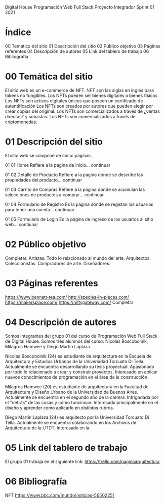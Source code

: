 Digital House
Programación Web Full Stack
Proyecto Integrador
Sprint 01
2021


# Índice
00 Temática del sitio
01 Descripción del sitio
02 Público objetivo
03 Páginas referentes
04 Descripción de autores
05 Link del tablero de trabajo
06 Bibliografía


# 00 Temática del sitio
El sitio web es un e-commerce de NFT. 
NFT son las siglas  en inglés para tokens no fungibles.
Los NFTs pueden ser bienes digitales o bienes físicos.
Los NFTs son activos digitales únicos que poseen un certificado de autentificación 
Los NFTs son creados por autores que pueden elegir por crear copias del original.
Los NFTs son comercializados a través de ¿ventas directas? y subastas.
Los NFTs son comercializados a través de criptomonedas.


# 01 Descripción del sitio
El sitio web se compone de cinco páginas.

01 01 Home
Refiere a la página de inicio... continuar

01 02 Detalle de Producto
Refiere a la pagina dónde se describe las propiedades del producto... continuar

01 03 Carrito de Compras
Refiere a la página dónde se acumulan las selecciones de productos a comprar... continuar

01 04 Formulario de Registro
Es la página dónde se registan los usuarios para tener una cuenta... continuar

01 05 Formulario de Login
Es la página de ingreso de los usuarios al sitio web... contiunar

# 02 Público objetivo
Completar. Artistas. Todo lo relacionado al mundo del arte. Arquitectos. Coleccionistas. Compradores de arte. Diseñadores.


# 03 Páginas referentes

https://www.bennett-tea.com/
http://species-in-pieces.com/
https://makersplace.com/
https://niftygateway.com/
Completar

# 04 Descripción de autores
Somos integrantes del grupo 01 del curso de Programación Web Full Stack de Digital House.
Somos tres alumnos del curso: Nicolas Boscoboinik, Milagros Hamwee y Diego Martín Laplaza

Nicolas Boscoboinik (24) es estudiante de arquitectura en la Escuela de Arquitectura y Estudios Urbanos de la Universidad Torcuato Di Tella. Actualmente se encuentra desarrollando su tesis proyectual. Apasionado por todo lo relacionado a crear y construir proyectos. Interesado en aplicar nuevos conocimientos de programación en el área de la construcción.

Milagros Hamwee (20) es estudiante de arquitectura en la Facultad de Arquitectura y Diseño Urbano de la Universidad de Buenos Aires. Actualmente se encuentra en el segundo año de la carrera. Intrigadada por el "detrás" de las cosas y cómo funcionan. Interesada principalmente en el diseño y aprender como aplicarlo en distintos rubros.

Diego Martín Laplaza (24) es arquitecto por la Universidad Torcuato Di Tella. Actualmente se encuentra colaborando en los Archivos de Arquitectura de la UTDT. Interesado en la 


# 05 Link del tablero de trabajo
El grupo 01 trabaja en el siguiente link:
https://trello.com/paginaarquitectura


# 06 Bibliografía
NFT
https://www.bbc.com/mundo/noticias-56502251